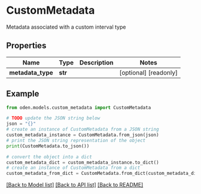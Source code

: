 # CustomMetadata

Metadata associated with a custom interval type

## Properties

Name | Type | Description | Notes
------------ | ------------- | ------------- | -------------
**metadata_type** | **str** |  | [optional] [readonly] 

## Example

```python
from oden.models.custom_metadata import CustomMetadata

# TODO update the JSON string below
json = "{}"
# create an instance of CustomMetadata from a JSON string
custom_metadata_instance = CustomMetadata.from_json(json)
# print the JSON string representation of the object
print(CustomMetadata.to_json())

# convert the object into a dict
custom_metadata_dict = custom_metadata_instance.to_dict()
# create an instance of CustomMetadata from a dict
custom_metadata_from_dict = CustomMetadata.from_dict(custom_metadata_dict)
```
[[Back to Model list]](../README.md#documentation-for-models) [[Back to API list]](../README.md#documentation-for-api-endpoints) [[Back to README]](../README.md)


